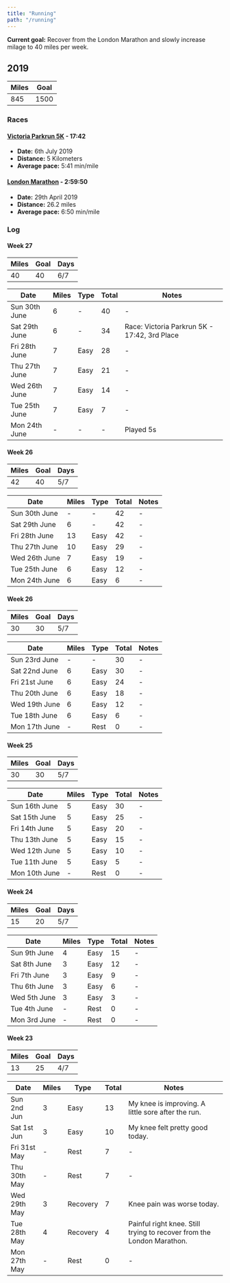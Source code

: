 ```yaml
---
title: "Running"
path: "/running"
---
```


**Current goal:** Recover from the London Marathon and slowly increase milage to 40 miles per week.

## 2019

| Miles | Goal |
| ----- | ---- |
| 845   | 1500 |

### Races

#### [Victoria Parkrun 5K](https://www.strava.com/activities/2508246526) - 17:42

- **Date:** 6th July 2019
- **Distance:** 5 Kilometers
- **Average pace:** 5:41 min/mile

#### [London Marathon](https://www.strava.com/activities/2325642618) - 2:59:50

- **Date:** 29th April 2019
- **Distance:** 26.2 miles
- **Average pace:** 6:50 min/mile

### Log

#### Week 27

| Miles | Goal | Days |
| ----- | ---- | ---- |
| 40    | 40   | 6/7  |

| Date          | Miles | Type | Total | Notes                                        |
| ------------- | ----- | ---- | ----- | -------------------------------------------- |
| Sun 30th June | 6     | -    | 40    | -                                            |
| Sat 29th June | 6     | -    | 34    | Race: Victoria Parkrun 5K - 17:42, 3rd Place |
| Fri 28th June | 7     | Easy | 28    | -                                            |
| Thu 27th June | 7     | Easy | 21    | -                                            |
| Wed 26th June | 7     | Easy | 14    | -                                            |
| Tue 25th June | 7     | Easy | 7     | -                                            |
| Mon 24th June | -     | -    | -     | Played 5s                                    |

#### Week 26

| Miles | Goal | Days |
| ----- | ---- | ---- |
| 42    | 40   | 5/7  |

| Date          | Miles | Type | Total | Notes |
| ------------- | ----- | ---- | ----- | ----- |
| Sun 30th June | -     | -    | 42    | -     |
| Sat 29th June | 6     | -    | 42    | -     |
| Fri 28th June | 13    | Easy | 42    | -     |
| Thu 27th June | 10    | Easy | 29    | -     |
| Wed 26th June | 7     | Easy | 19    | -     |
| Tue 25th June | 6     | Easy | 12    | -     |
| Mon 24th June | 6     | Easy | 6     | -     |

#### Week 26

| Miles | Goal | Days |
| ----- | ---- | ---- |
| 30    | 30   | 5/7  |

| Date          | Miles | Type | Total | Notes |
| ------------- | ----- | ---- | ----- | ----- |
| Sun 23rd June | -     | -    | 30    | -     |
| Sat 22nd June | 6     | Easy | 30    | -     |
| Fri 21st June | 6     | Easy | 24    | -     |
| Thu 20th June | 6     | Easy | 18    | -     |
| Wed 19th June | 6     | Easy | 12    | -     |
| Tue 18th June | 6     | Easy | 6     | -     |
| Mon 17th June | -     | Rest | 0     | -     |

#### Week 25

| Miles | Goal | Days |
| ----- | ---- | ---- |
| 30    | 30   | 5/7  |

| Date          | Miles | Type | Total | Notes |
| ------------- | ----- | ---- | ----- | ----- |
| Sun 16th June | 5     | Easy | 30    | -     |
| Sat 15th June | 5     | Easy | 25    | -     |
| Fri 14th June | 5     | Easy | 20    | -     |
| Thu 13th June | 5     | Easy | 15    | -     |
| Wed 12th June | 5     | Easy | 10    | -     |
| Tue 11th June | 5     | Easy | 5     | -     |
| Mon 10th June | -     | Rest | 0     | -     |

#### Week 24

| Miles | Goal | Days |
| ----- | ---- | ---- |
| 15    | 20   | 5/7  |

| Date         | Miles | Type | Total | Notes |
| ------------ | ----- | ---- | ----- | ----- |
| Sun 9th June | 4     | Easy | 15    | -     |
| Sat 8th June | 3     | Easy | 12    | -     |
| Fri 7th June | 3     | Easy | 9     | -     |
| Thu 6th June | 3     | Easy | 6     | -     |
| Wed 5th June | 3     | Easy | 3     | -     |
| Tue 4th June | -     | Rest | 0     | -     |
| Mon 3rd June | -     | Rest | 0     | -     |

#### Week 23

| Miles | Goal | Days |
| ----- | ---- | ---- |
| 13    | 25   | 4/7  |

| Date         | Miles | Type     | Total | Notes                                                                 |
| ------------ | ----- | -------- | ----- | --------------------------------------------------------------------- |
| Sun 2nd Jun  | 3     | Easy     | 13    | My knee is improving. A little sore after the run.                    |
| Sat 1st Jun  | 3     | Easy     | 10    | My knee felt pretty good today.                                       |
| Fri 31st May | -     | Rest     | 7     | -                                                                     |
| Thu 30th May | -     | Rest     | 7     | -                                                                     |
| Wed 29th May | 3     | Recovery | 7     | Knee pain was worse today.                                            |
| Tue 28th May | 4     | Recovery | 4     | Painful right knee. Still trying to recover from the London Marathon. |
| Mon 27th May | -     | Rest     | 0     | -                                                                     |

